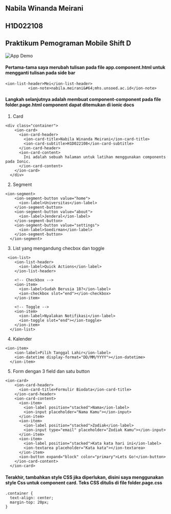 ## Nabila Winanda Meirani
## H1D022108
## Praktikum Pemograman Mobile Shift D

![App Demo](2024-10-30%2017-46-47.gif)


#### Pertama-tama saya merubah tulisan pada file app.component.html untuk mengganti tulisan pada side bar
```
<ion-list-header>Mei</ion-list-header>
          <ion-note>nabila.meirani&#64;mhs.unsoed.ac.id</ion-note>
```


#### Langkah selanjutnya adalah membuat component-component pada file folder.page.html component dapat ditemukan di ionic docs

1. Card
```
<div class="container">
    <ion-card>
      <ion-card-header>
        <ion-card-title>Nabila Winanda Meirani</ion-card-title>
        <ion-card-subtitle>H1D022108</ion-card-subtitle>
      </ion-card-header>
      <ion-card-content>
        Ini adalah sebuah halaman untuk latihan menggunakan components pada Ionic.
      </ion-card-content>
    </ion-card>
  </div>
```
   
2. Segment
```
<ion-segment>
    <ion-segment-button value="home">
      <ion-label>Universitas</ion-label>
    </ion-segment-button>
    <ion-segment-button value="about">
      <ion-label>Jenderal</ion-label>
    </ion-segment-button>
    <ion-segment-button value="settings">
      <ion-label>Soedirman</ion-label>
    </ion-segment-button>
  </ion-segment>
```

3. List yang mengandung checbox dan toggle
```
 <ion-list>
    <ion-list-header>
      <ion-label>Quick Actions</ion-label>
    </ion-list-header>
    
    <!-- Checkbox -->
    <ion-item>
      <ion-label>Sudah Berusia 18?</ion-label>
      <ion-checkbox slot="end"></ion-checkbox>
    </ion-item>
    
    <!-- Toggle -->
    <ion-item>
      <ion-label>Nyalakan Notifikasi</ion-label>
      <ion-toggle slot="end"></ion-toggle>
    </ion-item>
  </ion-list>
```

4. Kalender
```
<ion-item>
    <ion-label>Pilih Tanggal Lahir</ion-label>
    <ion-datetime display-format="DD/MM/YYYY"></ion-datetime>
  </ion-item>
```

5. Form dengan 3 field dan satu button
```
<ion-card>
    <ion-card-header>
      <ion-card-title>Formulir Biodata</ion-card-title>
    </ion-card-header>
    <ion-card-content>
      <ion-item>
        <ion-label position="stacked">Nama</ion-label>
        <ion-input placeholder="Nama Kamu"></ion-input>
      </ion-item>
      <ion-item>
        <ion-label position="stacked">Zodiak</ion-label>
        <ion-input type="email" placeholder="Zodiak Kamu"></ion-input>
      </ion-item>
      <ion-item>
        <ion-label position="stacked">Kata kata hari ini</ion-label>
        <ion-textarea placeholder="Kata kata"></ion-textarea>
      </ion-item>
      <ion-button expand="block" color="primary">Lets Go!</ion-button>
    </ion-card-content>
  </ion-card>
```


#### Terakhir, tambahkan style CSS jika diperlukan, disini saya menggunakan style Css untuk component card. Teks CSS ditulis di file folder.page.css
```
.container {
  text-align: center;
  margin-top: 20px;
}
```
